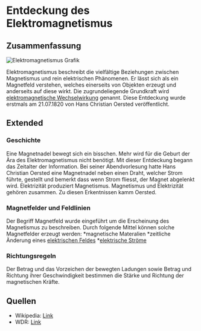 # Entdeckung des Elektromagnetismus

## Zusammenfassung
![Elektromagnetismus Grafik](https://upload.wikimedia.org/wikipedia/commons/0/0c/VFPt_cylindrical_magnet_thumb.svg)

Elektromagnetismus  beschreibt die vielfältige Beziehungen zwischen Magnetismus und rein elektrischen Phänomenen. 
Er lässt sich als ein Magnetfeld verstehen, welches einerseits von Objekten erzeugt und anderseits auf diese wirkt.
Die zugrundeliegende Grundkraft wird [elektromagnetische Wechselwirkung](https://de.wikipedia.org/wiki/Elektromagnetische_Wechselwirkung) genannt.
Diese Entdeckung wurde erstmals am 21.07.1820 von Hans Christian Oersted veröffentlicht.
## Extended

### Geschichte
Eine Magnetnadel bewegt sich ein bisschen. Mehr wird für die Geburt der Ära des Elektromagnetismus nicht benötigt.
Mit dieser Entdeckung begann das Zeitalter der Information. Bei seiner Abendvorlesung hatte Hans Christian Oersted
eine Magnetnadel neben einen Draht, welcher Strom führte, gestellt und bemerkt dass wenn Strom fliesst, der Magnet abgelenkt wird.
Elektrizität produziert Magnetismus. Magnetismus und Elektrizität gehören zusammen. Zu diesen Erkentnissen kamm Oersted.  

### Magnetfelder und Feldlinien
Der Begriff Magnetfeld wurde eingeführt um die Erscheinung des Magnetismus zu beschreiben.
Durch folgende Mittel können solche Magnetfelder erzeugt werden:
*magnetische Materalien
*zeitliche Änderung eines [elektrischen Feldes](https://de.wikipedia.org/wiki/Elektrisches_Feld)
*[elektrische Ströme](https://de.wikipedia.org/wiki/Elektrischer_Strom)


### Richtungsregeln
Der Betrag und das Vorzeichen der bewegten Ladungen sowie Betrag und Richtung ihrer Geschwindigkeit bestimmen die Stärke und Richtung der magnetischen Kräfte.

## Quellen
 - Wikipedia: [Link](https://de.wikipedia.org/wiki/Magnetismus#Elektromagnetismus)
 - WDR: [Link](https://www1.wdr.de/radio/wdr5/sendungen/zeitzeichen/hans-christian-oersted-102.html#:~:text=Hans%20Christian%20Oersted%20veröffentlicht%20seine,Elektromagnetismus%20(am%2021.7.1820))

